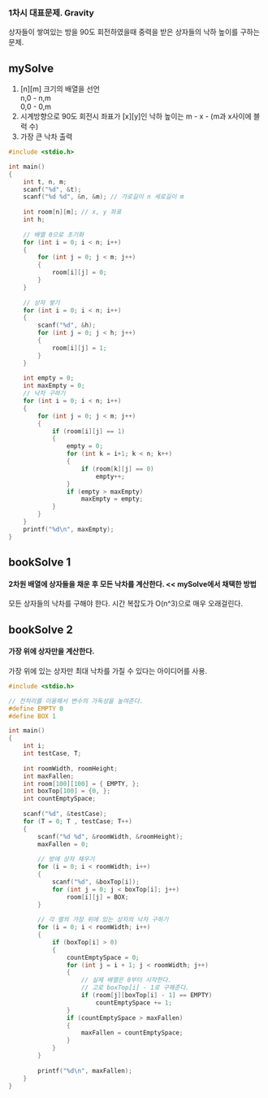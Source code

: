 ### 1차시 대표문제. Gravity   
상자들이 쌓여있는 방을 90도 회전하였을때 중력을 받은 상자들의 낙하 높이를 구하는 문제.

## mySolve
1. [n][m] 크기의 배열을 선언   
n,0 - n,m   
0,0 - 0,m
2. 시계방향으로 90도 회전시 좌표가 [x][y]인 낙하 높이는  m - x - (m과 x사이에 블럭 수)   
3. 가장 큰 낙차 출력   
```c
#include <stdio.h>

int main()
{
    int t, n, m;
    scanf("%d", &t);
    scanf("%d %d", &n, &m); // 가로길이 n 세로길이 m
    
    int room[n][m]; // x, y 좌표
    int h;
    
    // 배열 0으로 초기화
    for (int i = 0; i < n; i++)
    {
        for (int j = 0; j < m; j++)
        {
            room[i][j] = 0;
        }
    }
    
    // 상자 쌓기
    for (int i = 0; i < n; i++)
    {
        scanf("%d", &h);
        for (int j = 0; j < h; j++)
        {
            room[i][j] = 1;
        }
    }
    
    int empty = 0;
    int maxEmpty = 0;
    // 낙차 구하기
    for (int i = 0; i < n; i++)
    {
        for (int j = 0; j < m; j++)
        {
            if (room[i][j] == 1)
            {
                empty = 0;
                for (int k = i+1; k < n; k++)
                {
                    if (room[k][j] == 0)
                        empty++;
                }
                if (empty > maxEmpty)
                    maxEmpty = empty;
            }
        }
    }
    printf("%d\n", maxEmpty);
}
```



## bookSolve 1   
#### 2차원 배열에 상자들을 채운 후 모든 낙차를 계산한다. << mySolve에서 채택한 방법
모든 상자들의 낙차를 구해야 한다. 시간 복잡도가 O(n^3)으로 매우 오래걸린다.

## bookSolve 2
#### 가장 위에 상자만을 계산한다.
가장 위에 있는 상자만 최대 낙차를 가질 수 있다는 아이디어를 사용.
```c
#include <stdio.h>

// 전처리를 이용해서 변수의 가독성을 높여준다.
#define EMPTY 0
#define BOX 1

int main()
{
    int i;
    int testCase, T;
    
    int roomWidth, roomHeight;
    int maxFallen;
    int room[100][100] = { EMPTY, };
    int boxTop[100] = {0, };
    int countEmptySpace;
    
    scanf("%d", &testCase);
    for (T = 0; T , testCase; T++)
    {
        scanf("%d %d", &roomWidth, &roomHeight);
        maxFallen = 0;
        
        // 방에 상자 채우기
        for (i = 0; i < roomWidth; i++)
        {
            scanf("%d", &boxTop[i]);
            for (int j = 0; j < boxTop[i]; j++)
                room[i][j] = BOX;
        }
        
        // 각 열의 가장 위에 있는 상자의 낙차 구하기
        for (i = 0; i < roomWidth; i++)
        {
            if (boxTop[i] > 0)
            {
                countEmptySpace = 0;
                for (int j = i + 1; j < roomWidth; j++)
                {
                    // 실제 배열은 0부터 시작한다.
                    // 고로 boxTop[i] - 1로 구해준다.
                    if (room[j][boxTop[i] - 1] == EMPTY)
                        countEmptySpace += 1;
                }
                if (countEmptySpace > maxFallen)
                {
                    maxFallen = countEmptySpace;
                }
            }
        }
        
        printf("%d\n", maxFallen);
    }
}
```
